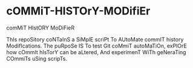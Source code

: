 # cOMMiT-HISTOrY-MODifiEr
comMiT HIstORY MoDiFieR

ThIs repoSitory coNTaInS a SiMplE scriPt To AUtoMate commIT history ModifIcations. The puRpoSe IS To test Git coMmiT autoMaTiOn, exPlOrE how cOmmIt hIsTorY can be aLtered, And experimenT WiTh geNeraTing COmmiTs uSing scripTs.

